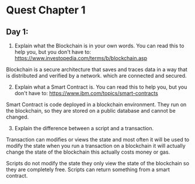 
# Quest Chapter 1

## Day 1:

1. Explain what the Blockchain is in your own words. You can read this to help you, but you don't have to: https://www.investopedia.com/terms/b/blockchain.asp

Blockchain is a secure architecture that saves and traces data in a way that is distributed and verified by a network. which are connected and secured.

2. Explain what a Smart Contract is. You can read this to help you, but you don't have to: https://www.ibm.com/topics/smart-contracts

Smart Contract is code deployed in a blockchain environment. They run on the blockchain, so they are stored on a public database and cannot be changed.


3. Explain the difference between a script and a transaction.

Transaction can modifies or views the state and most often it will be used to modify the state when you run a transaction on a blockchain it will actually change the state of the blockchain this actually costs money or gas.


Scripts do not modify the state they only view the state of the blockchain so they are completely free. Scripts can return something from a smart contract.

